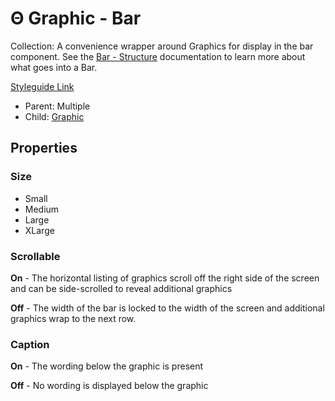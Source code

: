 # Θ Graphic - Bar

Collection: A convenience wrapper around Graphics for display in the bar component. See the [Bar - Structure](bar-structure.md) documentation to learn more about what goes into a Bar.

[Styleguide Link](https://zpl.io/V4RQ1zy)

* Parent: Multiple
* Child: [Graphic](./)

## Properties

### Size

* Small
* Medium
* Large
* XLarge

### Scrollable

**On** - The horizontal listing of graphics scroll off the right side of the screen and can be side-scrolled to reveal additional graphics

**Off** - The width of the bar is locked to the width of the screen and additional graphics wrap to the next row.

### Caption

**On** - The wording below the graphic is present

**Off** - No wording is displayed below the graphic
